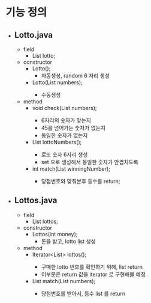 # 기능 정의

<!-- - ## ConstructorStragy.java / interface
  - List<Integer> constructor();
- ## AutoNumber.java / extends ConstructorStragy
  - List<Integer> constructor(); -->

- ## Lotto.java
  - field
    - List<Integer> lotto;
  - constructor
    - Lotto();
      - 자동생성, random 6 자리 생성
    - Lotto(List<Integer> numbers);
      - 수동생성
  - method
    - void check(List<Integer> numbers);
      - 6자리의 숫자가 맞는지
      - 45를 넘어가는 숫자가 없는지
      - 동일한 숫자가 없는지
      <!-- - List<Integer> lottoNumbers(AutoNumber autoNumber); -->
    - List<Integer> lottoNumbers();
      - 로또 숫자 6자리 생성
      - set 으로 생성해서 동일한 숫자가 안겹치도록
    - int match(List<Integer> winningNumber);
      - 당첨번호와 맞춰본후 등수를 return;
- ## Lottos.java
  - field
    - List<Lotto> lottos;
  - constructor
    - Lottos(int money);
      - 돈을 받고, lotto list 생성
  - method
    - Iterator<List<Integer>> lottos();
      - 구매한 lotto 번호를 확인하기 위해, list return
      - 이부분은 return 값을 iterator 로 구현해볼 예정
    - List<Integer> match(List<Integer> numbers);
      - 당첨번호를 받아서, 등수 list 를 return
